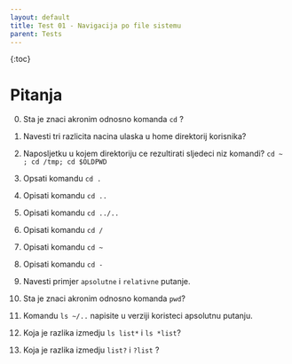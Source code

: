 ```yaml
---
layout: default
title: Test 01 - Navigacija po file sistemu
parent: Tests
---
```


{:toc}

# Pitanja

0. Sta je znaci akronim odnosno komanda ```` cd ```` ?

1. Navesti tri razlicita nacina ulaska u home direktorij korisnika?


2. Naposljetku u kojem direktoriju ce rezultirati sljedeci niz komandi? ````cd ~ ; cd /tmp; cd $OLDPWD````


3. Opsati komandu ````cd .````


4. Opisati komandu ````cd ..````


5. Opisati komandu ````cd ../..````


6. Opisati komandu ````cd /````


7. Opisati komandu ````cd ~````


8. Opisati komandu ````cd -````

5. Navesti primjer ````apsolutne```` i ````relativne```` putanje.

3. Sta je znaci akronim odnosno komanda ````pwd````?

162. Komandu ````ls ~/..```` napisite u verziji koristeci apsolutnu putanju.

165. Koja je razlika izmedju `ls list*` i `ls *list`?


166. Koja je razlika izmedju `list?` i `?list` ?
